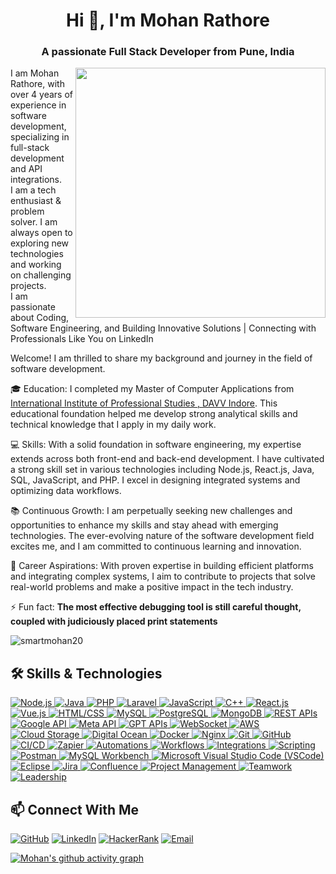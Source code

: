 <h1 align="center">Hi 👋, I'm Mohan Rathore</h1>
<h3 align="center">A passionate Full Stack Developer from Pune, India</h3>

<img align="right" width="400" src="https://user-images.githubusercontent.com/55389276/140866485-8fb1c876-9a8f-4d6a-98dc-08c4981eaf70.gif"/>

I am Mohan Rathore, with over 4 years of experience in software development, specializing in full-stack development and API integrations.
<br/>
I am a tech enthusiast & problem solver. I am always open to exploring new technologies and working on challenging projects.
<br/>
I am passionate about Coding, Software Engineering, and Building Innovative Solutions | Connecting with Professionals Like You on LinkedIn

Welcome! I am thrilled to share my background and journey in the field of software development.

🎓 Education: I completed my Master of Computer Applications from [International Institute of Professional Studies , DAVV Indore](http://iips.edu.in/). This educational foundation helped me develop strong analytical skills and technical knowledge that I apply in my daily work.

💻 Skills: With a solid foundation in software engineering, my expertise extends across both front-end and back-end development. I have cultivated a strong skill set in various technologies including Node.js, React.js, Java, SQL, JavaScript, and PHP. I excel in designing integrated systems and optimizing data workflows.

📚 Continuous Growth: I am perpetually seeking new challenges and opportunities to enhance my skills and stay ahead with emerging technologies. The ever-evolving nature of the software development field excites me, and I am committed to continuous learning and innovation.

🚀 Career Aspirations: With proven expertise in building efficient platforms and integrating complex systems, I aim to contribute to projects that solve real-world problems and make a positive impact in the tech industry.

⚡ Fun fact: **The most effective debugging tool is still careful thought, coupled with judiciously placed print statements**

<p align="left"> <img src="https://komarev.com/ghpvc/?username=smartmohan20&label=Profile%20views&color=0e75b6&style=flat" alt="smartmohan20" /> </p>

## 🛠️ Skills & Technologies

<p align="left">
  <!-- Backend Technologies -->
  <a href="https://nodejs.org/en" target="_blank">
    <img src="https://img.shields.io/badge/Node.js-339933?style=flat-square&logo=node.js&logoColor=white" alt="Node.js">
  </a>
  <a href="https://www.java.com/" target="_blank">
    <img src="https://img.shields.io/badge/Java-007396?style=flat-square&logo=java&logoColor=white" alt="Java">
  </a>
  <a href="https://www.php.net/" target="_blank">
    <img src="https://img.shields.io/badge/PHP-777BB4?style=flat-square&logo=php&logoColor=white" alt="PHP">
  </a>
  <a href="https://laravel.com/" target="_blank">
    <img src="https://img.shields.io/badge/Laravel-FF2D20?style=flat-square&logo=laravel&logoColor=white" alt="Laravel">
  </a>
  
  <!-- Core Programming Languages -->
  <a href="https://www.javascript.com/" target="_blank">
    <img src="https://img.shields.io/badge/JavaScript-F7DF1E?style=flat-square&logo=javascript&logoColor=black" alt="JavaScript">
  </a>
  <a href="https://isocpp.org/" target="_blank">
    <img src="https://img.shields.io/badge/C++-00599C?style=flat-square&logo=c%2B%2B&logoColor=white" alt="C++">
  </a>

  <!-- Front-End Technologies (Limited) -->
  <a href="https://reactjs.org/" target="_blank">
    <img src="https://img.shields.io/badge/React.js-61DAFB?style=flat-square&logo=react&logoColor=white" alt="React.js">
  </a>
  <a href="https://vuejs.org/" target="_blank">
    <img src="https://img.shields.io/badge/Vue.js-4FC08D?style=flat-square&logo=vue.js&logoColor=white" alt="Vue.js">
  </a>
  <a href="https://html.spec.whatwg.org/" target="_blank">
    <img src="https://img.shields.io/badge/HTML%2FCSS-E34F26?style=flat-square&logo=html5&logoColor=white" alt="HTML/CSS">
  </a>
  
  <!-- Databases -->
  <a href="https://www.mysql.com/" target="_blank">
    <img src="https://img.shields.io/badge/MySQL-4479A1?style=flat-square&logo=mysql&logoColor=white" alt="MySQL">
  </a>
  <a href="https://www.postgresql.org/" target="_blank">
    <img src="https://img.shields.io/badge/PostgreSQL-336791?style=flat-square&logo=postgresql&logoColor=white" alt="PostgreSQL">
  </a>
  <a href="https://www.mongodb.com/" target="_blank">
    <img src="https://img.shields.io/badge/MongoDB-47A248?style=flat-square&logo=mongodb&logoColor=white" alt="MongoDB">
  </a>
  
  <!-- API & Integration -->
  <a href="https://restfulapi.net/" target="_blank">
    <img src="https://img.shields.io/badge/REST%20APIs-009688?style=flat-square&logo=rest&logoColor=white" alt="REST APIs">
  </a>
  <a href="https://developers.google.com/" target="_blank">
    <img src="https://img.shields.io/badge/Google_API-4285F4?style=flat-square&logo=google&logoColor=white" alt="Google API">
  </a>
  <a href="https://developers.facebook.com/" target="_blank">
    <img src="https://img.shields.io/badge/Meta_API-0668E1?style=flat-square&logo=meta&logoColor=white" alt="Meta API">
  </a>
  <a href="https://openai.com/blog/openai-api" target="_blank">
    <img src="https://img.shields.io/badge/GPT_APIs-412991?style=flat-square&logo=openai&logoColor=white" alt="GPT APIs">
  </a>
  <a href="https://developer.mozilla.org/en-US/docs/Web/API/WebSockets_API" target="_blank">
    <img src="https://img.shields.io/badge/WebSocket-010101?style=flat-square&logo=socket.io&logoColor=white" alt="WebSocket">
  </a>
  
  <!-- Cloud & DevOps -->
  <a href="https://aws.amazon.com/" target="_blank">
    <img src="https://img.shields.io/badge/AWS-232F3E?style=flat-square&logo=amazonaws&logoColor=white" alt="AWS">
  </a>
  <a href="https://aws.amazon.com/s3/" target="_blank">
    <img src="https://img.shields.io/badge/Cloud_Storage-569A31?style=flat-square&logo=amazons3&logoColor=white" alt="Cloud Storage">
  </a>
  <a href="https://www.digitalocean.com/" target="_blank">
    <img src="https://img.shields.io/badge/Digital_Ocean-0080FF?style=flat-square&logo=digitalocean&logoColor=white" alt="Digital Ocean">
  </a>
  <a href="https://www.docker.com/" target="_blank">
    <img src="https://img.shields.io/badge/Docker-2496ED?style=flat-square&logo=docker&logoColor=white" alt="Docker">
  </a>
  <a href="https://nginx.org/" target="_blank">
    <img src="https://img.shields.io/badge/Nginx-009639?style=flat-square&logo=nginx&logoColor=white" alt="Nginx">
  </a>
  
  <!-- Version Control & CI/CD -->
  <a href="https://git-scm.com/" target="_blank">
    <img src="https://img.shields.io/badge/Git-F05032?style=flat-square&logo=git&logoColor=white" alt="Git">
  </a>
  <a href="https://github.com/" target="_blank">
    <img src="https://img.shields.io/badge/GitHub-181717?style=flat-square&logo=github&logoColor=white" alt="GitHub">
  </a>
  <a href="https://github.com/features/actions" target="_blank">
    <img src="https://img.shields.io/badge/CI%2FCD-2088FF?style=flat-square&logo=githubactions&logoColor=white" alt="CI/CD">
  </a>
  
  <!-- Automation Tools -->
  <a href="https://zapier.com/" target="_blank">
    <img src="https://img.shields.io/badge/Zapier-FF4A00?style=flat-square&logo=zapier&logoColor=white" alt="Zapier">
  </a>
  <a href="https://automationanywhere.com/" target="_blank">
    <img src="https://img.shields.io/badge/Automations-3776AB?style=flat-square&logo=probot&logoColor=white" alt="Automations">
  </a>
  <a href="https://workflow.is/" target="_blank">
    <img src="https://img.shields.io/badge/Workflows-4285F4?style=flat-square&logo=apachearrow&logoColor=white" alt="Workflows">
  </a>
  <a href="https://ifttt.com/" target="_blank">
    <img src="https://img.shields.io/badge/Integrations-000000?style=flat-square&logo=ifttt&logoColor=white" alt="Integrations">
  </a>
  <a href="https://www.gnu.org/software/bash/" target="_blank">
    <img src="https://img.shields.io/badge/Scripting-4EAA25?style=flat-square&logo=gnubash&logoColor=white" alt="Scripting">
  </a>
  
  <!-- Development Tools -->
  <a href="https://www.postman.com/" target="_blank">
    <img src="https://img.shields.io/badge/Postman-FF6C37?style=flat-square&logo=postman&logoColor=white" alt="Postman">
  </a>
  <a href="https://www.mysql.com/" target="_blank">
    <img src="https://img.shields.io/badge/MySQL%20Workbench-4479A1?style=flat-square&logo=mysql&logoColor=white" alt="MySQL Workbench">
  </a>
  <a href="https://code.visualstudio.com/" target="_blank">
    <img src="https://img.shields.io/badge/Microsoft%20Visual%20Studio%20Code-007ACC?style=flat-square&logo=visual-studio-code&logoColor=white" alt="Microsoft Visual Studio Code (VSCode)">
  </a>
  <a href="https://www.eclipse.org/" target="_blank">
    <img src="https://img.shields.io/badge/Eclipse-2C2255?style=flat-square&logo=eclipse&logoColor=white" alt="Eclipse">
  </a>
  
  <!-- Project Management -->
  <a href="https://www.atlassian.com/software/jira" target="_blank">
    <img src="https://img.shields.io/badge/Jira-0052CC?style=flat-square&logo=jira&logoColor=white" alt="Jira">
  </a>
  <a href="https://www.atlassian.com/software/confluence" target="_blank">
    <img src="https://img.shields.io/badge/Confluence-172B4D?style=flat-square&logo=confluence&logoColor=white" alt="Confluence">
  </a>
  
  <!-- Soft Skills -->
  <a href="#" target="_blank">
    <img src="https://img.shields.io/badge/Project_Management-0052CC?style=flat-square&logo=jira&logoColor=white" alt="Project Management">
  </a>
  <a href="#" target="_blank">
    <img src="https://img.shields.io/badge/Teamwork-0078D4?style=flat-square&logo=microsoftteams&logoColor=white" alt="Teamwork">
  </a>
  <a href="#" target="_blank">
    <img src="https://img.shields.io/badge/Leadership-4285F4?style=flat-square&logo=googlecloud&logoColor=white" alt="Leadership">
  </a>
</p>

## 📫 Connect With Me

<a href="https://github.com/smartmohan20/" target="_blank"><img src="https://img.shields.io/badge/GitHub-181717?style=flat-square&logo=github&logoColor=white" alt="GitHub"></a>
<a href="https://www.linkedin.com/in/smartmohan20/" target="_blank"><img src="https://img.shields.io/badge/LinkedIn-0A66C2?style=flat-square&logo=linkedin&logoColor=white" alt="LinkedIn"></a>
<a href="https://www.hackerrank.com/profile/smartmohan20" target="_blank"><img src="https://img.shields.io/badge/HackerRank-00EA64?style=flat-square&logo=hackerrank&logoColor=white" alt="HackerRank"></a>
<a href="mailto:career.smartmohan@gmail.com" target="_blank"><img src="https://img.shields.io/badge/Email-EA4335?style=flat-square&logo=gmail&logoColor=white" alt="Email"></a>

[![Mohan's github activity graph](https://github-readme-activity-graph.vercel.app/graph?username=smartmohan20&bg_color=000000&color=fafafa&line=e2dfdf&point=16e212&area=true&hide_border=true)](https://github.com/smartmohan20/github-readme-activity-graph)

